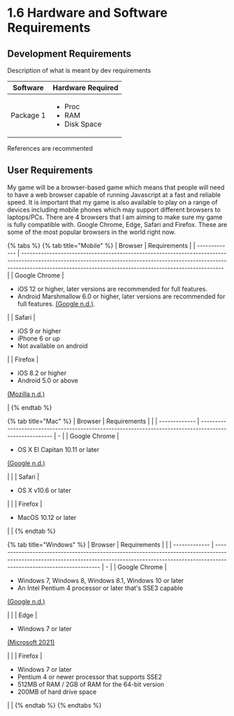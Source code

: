 # 1.6 Hardware and Software Requirements

## Development Requirements

Description of what is meant by dev requirements

| Software  | Hardware Required                                     |
| --------- | ----------------------------------------------------- |
| Package 1 | <ul><li>Proc</li><li>RAM</li><li>Disk Space</li></ul> |

References are recommented

## User Requirements

My game will be a browser-based game which means that people will need to have a web browser capable of running Javascript at a fast and reliable speed. It is important that my game is also available to play on a range of devices including mobile phones which may support different browsers to laptops/PCs. There are 4 browsers that I am aiming to make sure my game is fully compatible with. Google Chrome, Edge, Safari and Firefox. These are some of the most popular browsers in the world right now.

{% tabs %}
{% tab title="Mobile" %}
| Browser       | Requirements                                                                                                                                                                                                                         |
| ------------- | ------------------------------------------------------------------------------------------------------------------------------------------------------------------------------------------------------------------------------------ |
| Google Chrome | <ul><li>iOS 12 or higher, later versions are recommended for full features.</li><li>Android Marshmallow 6.0 or higher, later versions are recommended for full features. <a href="../reference-list.md">(Google n.d.)</a>.</li></ul> |
| Safari        | <ul><li>iOS 9 or higher</li><li>iPhone 6 or up</li><li>Not available on android</li></ul>                                                                                                                                            |
| Firefox       | <ul><li>iOS 8.2 or higher</li><li>Android 5.0 or above</li></ul><p><a href="../reference-list.md">(Mozilla n.d.)</a></p>                                                                                                             |
{% endtab %}

{% tab title="Mac" %}
| Browser       | Requirements                                                                                            |   |
| ------------- | ------------------------------------------------------------------------------------------------------- | - |
| Google Chrome | <ul><li>OS X El Capitan 10.11 or later</li></ul><p><a href="../reference-list.md">(Google n.d.)</a></p> |   |
| Safari        | <ul><li>OS X v10.6 or later</li></ul>                                                                   |   |
| Firefox       | <ul><li>MacOS 10.12 or later</li></ul>                                                                  |   |
{% endtab %}

{% tab title="Windows" %}
| Browser       | Requirements                                                                                                                                                                                      |   |
| ------------- | ------------------------------------------------------------------------------------------------------------------------------------------------------------------------------------------------- | - |
| Google Chrome | <ul><li>Windows 7, Windows 8, Windows 8.1, Windows 10 or later</li><li>An Intel Pentium 4 processor or later that's SSE3 capable</li></ul><p><a href="../reference-list.md">(Google n.d.)</a></p> |   |
| Edge          | <ul><li>Windows 7 or later</li></ul><p><a href="../reference-list.md">(Microsoft 2021)</a></p>                                                                                                    |   |
| Firefox       | <ul><li>Windows 7 or later</li><li>Pentium 4 or newer processor that supports SSE2</li><li>512MB of RAM / 2GB of RAM for the 64-bit version</li><li>200MB of hard drive space</li></ul>           |   |
{% endtab %}
{% endtabs %}
